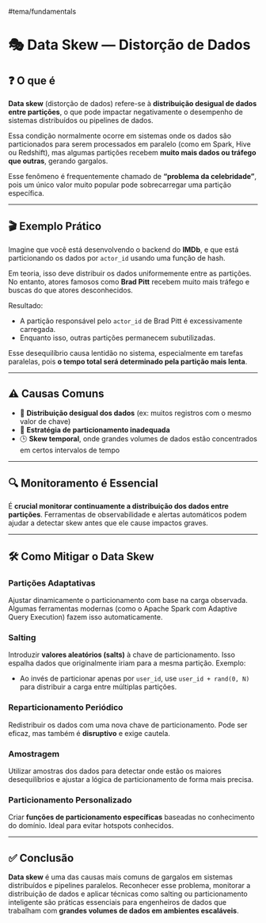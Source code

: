 #tema/fundamentals 
# 🎭 Data Skew — Distorção de Dados

## ❓ O que é

**Data skew** (distorção de dados) refere-se à **distribuição desigual de dados entre partições**, o que pode impactar negativamente o desempenho de sistemas distribuídos ou pipelines de dados. 

Essa condição normalmente ocorre em sistemas onde os dados são particionados para serem processados em paralelo (como em Spark, Hive ou Redshift), mas algumas partições recebem **muito mais dados ou tráfego que outras**, gerando gargalos.

Esse fenômeno é frequentemente chamado de **“problema da celebridade”**, pois um único valor muito popular pode sobrecarregar uma partição específica.

---

## 🎬 Exemplo Prático

Imagine que você está desenvolvendo o backend do **IMDb**, e que está particionando os dados por `actor_id` usando uma função de hash.

Em teoria, isso deve distribuir os dados uniformemente entre as partições. No entanto, atores famosos como **Brad Pitt** recebem muito mais tráfego e buscas do que atores desconhecidos.

Resultado:
- A partição responsável pelo `actor_id` de Brad Pitt é excessivamente carregada.
- Enquanto isso, outras partições permanecem subutilizadas.
  
Esse desequilíbrio causa lentidão no sistema, especialmente em tarefas paralelas, pois **o tempo total será determinado pela partição mais lenta**.

---

## ⚠️ Causas Comuns

- 🔄 **Distribuição desigual dos dados** (ex: muitos registros com o mesmo valor de chave)
- 🧩 **Estratégia de particionamento inadequada**
- 🕒 **Skew temporal**, onde grandes volumes de dados estão concentrados em certos intervalos de tempo

---

## 🔍 Monitoramento é Essencial

É **crucial monitorar continuamente a distribuição dos dados entre partições**. Ferramentas de observabilidade e alertas automáticos podem ajudar a detectar skew antes que ele cause impactos graves.

---

## 🛠️ Como Mitigar o Data Skew
### Partições Adaptativas
   Ajustar dinamicamente o particionamento com base na carga observada. Algumas ferramentas modernas (como o Apache Spark com Adaptive Query Execution) fazem isso automaticamente.
###  Salting
   Introduzir **valores aleatórios (salts)** à chave de particionamento. Isso espalha dados que originalmente iriam para a mesma partição.
   Exemplo:
   - Ao invés de particionar apenas por `user_id`, use `user_id + rand(0, N)` para distribuir a carga entre múltiplas partições.
### Reparticionamento Periódico
   Redistribuir os dados com uma nova chave de particionamento. Pode ser eficaz, mas também é **disruptivo** e exige cautela.
###  Amostragem
   Utilizar amostras dos dados para detectar onde estão os maiores desequilíbrios e ajustar a lógica de particionamento de forma mais precisa.
### Particionamento Personalizado
   Criar **funções de particionamento específicas** baseadas no conhecimento do domínio. Ideal para evitar hotspots conhecidos.

---

## ✅ Conclusão

**Data skew** é uma das causas mais comuns de gargalos em sistemas distribuídos e pipelines paralelos. Reconhecer esse problema, monitorar a distribuição de dados e aplicar técnicas como salting ou particionamento inteligente são práticas essenciais para engenheiros de dados que trabalham com **grandes volumes de dados em ambientes escaláveis**.
